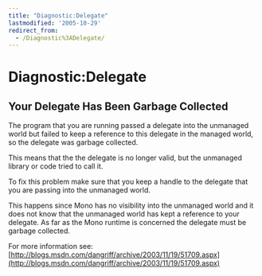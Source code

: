 ```yaml
---
title: "Diagnostic:Delegate"
lastmodified: '2005-10-29'
redirect_from:
  - /Diagnostic%3ADelegate/
---
```


Diagnostic:Delegate
===================

Your Delegate Has Been Garbage Collected
----------------------------------------

The program that you are running passed a delegate into the unmanaged world but failed to keep a reference to this delegate in the managed world, so the delegate was garbage collected.

This means that the the delegate is no longer valid, but the unmanaged library or code tried to call it.

To fix this problem make sure that you keep a handle to the delegate that you are passing into the unmanaged world.

This happens since Mono has no visibility into the unmanaged world and it does not know that the unmanaged world has kept a reference to your delegate. As far as the Mono runtime is concerned the delegate must be garbage collected.

For more information see: [http://blogs.msdn.com/dangriff/archive/2003/11/19/51709.aspx](http://blogs.msdn.com/dangriff/archive/2003/11/19/51709.aspx)
